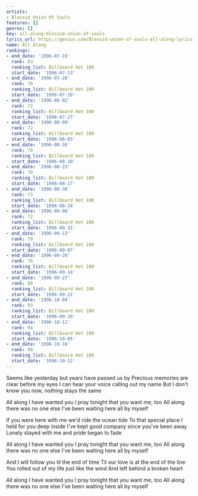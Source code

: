 ```yaml
---
artists:
- Blessid Union Of Souls
features: []
genres: []
key: all-along-blessid-union-of-souls
lyrics_url: https://genius.com/Blessid-union-of-souls-all-along-lyrics
name: All Along
rankings:
- end_date: '1996-07-19'
  rank: 83
  ranking_list: Billboard Hot 100
  start_date: '1996-07-13'
- end_date: '1996-07-26'
  rank: 76
  ranking_list: Billboard Hot 100
  start_date: '1996-07-20'
- end_date: '1996-08-02'
  rank: 72
  ranking_list: Billboard Hot 100
  start_date: '1996-07-27'
- end_date: '1996-08-09'
  rank: 72
  ranking_list: Billboard Hot 100
  start_date: '1996-08-03'
- end_date: '1996-08-16'
  rank: 70
  ranking_list: Billboard Hot 100
  start_date: '1996-08-10'
- end_date: '1996-08-23'
  rank: 70
  ranking_list: Billboard Hot 100
  start_date: '1996-08-17'
- end_date: '1996-08-30'
  rank: 73
  ranking_list: Billboard Hot 100
  start_date: '1996-08-24'
- end_date: '1996-09-06'
  rank: 72
  ranking_list: Billboard Hot 100
  start_date: '1996-08-31'
- end_date: '1996-09-13'
  rank: 70
  ranking_list: Billboard Hot 100
  start_date: '1996-09-07'
- end_date: '1996-09-20'
  rank: 76
  ranking_list: Billboard Hot 100
  start_date: '1996-09-14'
- end_date: '1996-09-27'
  rank: 86
  ranking_list: Billboard Hot 100
  start_date: '1996-09-21'
- end_date: '1996-10-04'
  rank: 93
  ranking_list: Billboard Hot 100
  start_date: '1996-09-28'
- end_date: '1996-10-11'
  rank: 94
  ranking_list: Billboard Hot 100
  start_date: '1996-10-05'
- end_date: '1996-10-18'
  rank: 98
  ranking_list: Billboard Hot 100
  start_date: '1996-10-12'
---
```

Seems like yesterday but years have passed us by
Precious memories are clear before my eyes
I can hear your voice calling out my name
But I don't know you now, nothing stays the same

All along I have wanted you
I pray tonight that you want me, too
All along there was no one else
I've been waiting here all by myself

If you were here with me we'd ride the ocean tide
To that special place I held for you deep inside
I've kept good company since you've been away
Lonely stayed with me and pride began to fade

All along I have wanted you
I pray tonight that you want me, too
All along there was no one else
I've been waiting here all by myself

And I will follow you til the end of time
Til our love is at the end of the line
You rolled out of my life just like the wind
And left behind a broken heart

All along I have wanted you
I pray tonight that you want me, too
All along there was no one else
I've been waiting here all by myself

